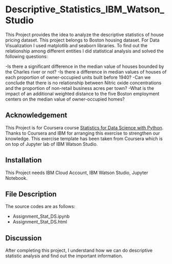 # Descriptive_Statistics_IBM_Watson_Studio

This Project provides the idea to analyze the descriptive statistics of house pricing dataset. This project belongs to Boston housing dataset. For Data Visualization I used matplotlib and seaborn libraries. To find out the relationship among different entities I did statistical analysis and solved the following questions: 

-Is there a significant difference in the median value of houses bounded by the Charles river or not?
-Is there a difference in median values of houses of each proportion of owner-occupied units built before 1940?
-Can we conclude that there is no relationship between Nitric oxide concentrations and the proportion of non-retail business acres per town?
-What is the impact of an additional weighted distance to the five Boston employment centers on the median value of owner-occupied homes?

## Acknowledgement
This Project is for Coursera course [Statistics for Data Science with Python](https://www.coursera.org/learn/sql-data-science). 
Thanks to Coursera and IBM for arranging this exercise to strengthen our knowledge. This exercise template has been taken from Coursera which is on top of Jupyter lab of IBM Watson Studio.

## Installation
This Project needs IBM Cloud Account, IBM Watson Studio, Jupyter Notebook.

## File Description
The source codes are as follows:
- Assignment_Stat_DS.ipynb
- Assignment_Stat_DS.html

## Discussion
After completing this project, I understand how we can do descriptive statistic analysis and find out the important information.
